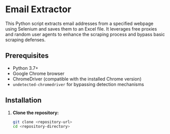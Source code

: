 # Email Extractor

This Python script extracts email addresses from a specified webpage using Selenium and saves them to an Excel file. It leverages free proxies and random user agents to enhance the scraping process and bypass basic scraping defenses.

## Prerequisites

- Python 3.7+
- Google Chrome browser
- ChromeDriver (compatible with the installed Chrome version)
- `undetected-chromedriver` for bypassing detection mechanisms

## Installation

1. **Clone the repository:**

   ```bash
   git clone <repository-url>
   cd <repository-directory>
